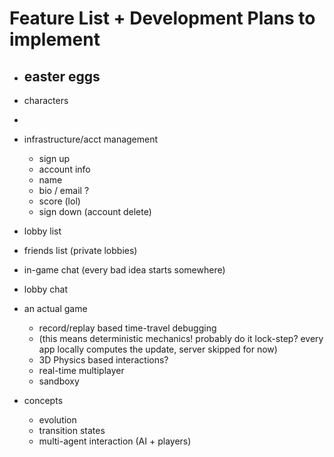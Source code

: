 # Feature List + Development Plans to implement

- easter eggs
    -
    
- characters

- 

- infrastructure/acct management
    - sign up
    - account info
    - name
    - bio / email ?
    - score (lol)
    - sign down (account delete)
- lobby list
- friends list (private lobbies)
- in-game chat (every bad idea starts somewhere)
- lobby chat 

- an actual game
  - record/replay based time-travel debugging
  - (this means deterministic mechanics! probably do it lock-step? every app locally computes the update, server skipped for now)
  - 3D Physics based interactions?
  - real-time multiplayer
  - sandboxy

- concepts
    - evolution
    - transition states
    - multi-agent interaction (AI + players)
    